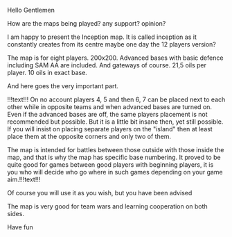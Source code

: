 Hello Gentlemen  

How are the maps being played? any support? opinion?  

I am happy to present the Inception map. It is called inception as it constantly creates from its centre   maybe one day the 12 players version?   

The map is for eight players. 200x200. Advanced bases with basic defence including SAM AA are included. And gateways of course. 21,5 oils per player. 10 oils in exact base.

And here goes the very important part.

!!!text!!! On no account players 4, 5 and then 6, 7 can be placed next to each other while in opposite teams and when advanced bases are turned on. Even if the advanced bases are off, the same players placement is not recommended but possible. But it is a little bit insane then, yet still possible. If you will insist on placing separate players on the "island" then at least place them at the opposite corners and only two of them.

The map is intended for battles between those outside with those inside the map, and that is why the map has specific base numbering. It proved to be quite good for games between good players with beginning players, it is you who will decide who go where in such games depending on your game aim.!!!text!!! 

Of course you will use it as you wish, but you have been advised  

The map is very good for team wars and learning cooperation on both sides.

Have fun  
